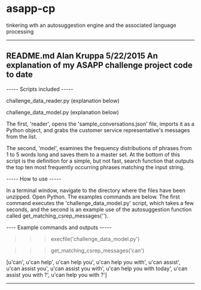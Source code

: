# asapp-cp
tinkering wth an autosuggestion engine and the associated language processing

------------------------------------------------------------------------------
README.md
Alan Kruppa
5/22/2015
An explanation of my ASAPP challenge project code to date
------------------------------------------------------------------------------

----- Scripts included -----

challenge_data_reader.py (explanation below)

challenge_data_model.py (explanation below)

The first, 'reader', opens the 'sample_conversations.json' file, imports 
it as a Python object, and grabs the customer service representative's
messages from the list. 

The second, 'model', examines the frequency distributions of phrases from 1 
to 5 words long and saves them to a master set. At the bottom of this script
is the definition for a simple, but not fast, search function that outputs
the top ten most frequently occurring phrases matching the input string.

----- How to use -----

In a terminal window, navigate to the directory where the files have been 
unzipped. Open Python. The examples commands are below. The first command
executes the 'challenge_data_model.py' script, which takes a few seconds,
and the second is an example use of the autosuggestion function called get_matching_csrep_messages(''). 

---- Example commands and outputs -----

>>> execfile('challenge_data_model.py')

>>> get_matching_csrep_messages('can')

[u'can', u'can help', u'can help you', u'can help you with', u'can assist', u'can assist you', u'can assist you with', u'can help you with today', u'can assist you with ?', u'can help you with ?']

******************************************************************************

